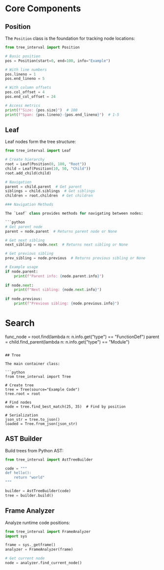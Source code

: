 
# Core Components

## Position

The `Position` class is the foundation for tracking node locations:

```python
from tree_interval import Position

# Basic position
pos = Position(start=0, end=100, info="Example")

# With line numbers
pos.lineno = 1
pos.end_lineno = 5

# With column offsets
pos.col_offset = 4
pos.end_col_offset = 24

# Access metrics
print(f"Size: {pos.size}")  # 100
print(f"Span: {pos.lineno}-{pos.end_lineno}")  # 1-5
```

## Leaf 

Leaf nodes form the tree structure:

```python
from tree_interval import Leaf

# Create hierarchy
root = Leaf(Position(0, 100, "Root"))
child = Leaf(Position(10, 50, "Child"))
root.add_child(child)

# Navigation
parent = child.parent  # Get parent
siblings = child.siblings  # Get siblings
children = root.children  # Get children

### Navigation Methods

The `Leaf` class provides methods for navigating between nodes:

```python
# Get parent node
parent = node.parent  # Returns parent node or None

# Get next sibling
next_sibling = node.next  # Returns next sibling or None

# Get previous sibling
prev_sibling = node.previous  # Returns previous sibling or None

# Example usage
if node.parent:
    print(f"Parent info: {node.parent.info}")
    
if node.next:
    print(f"Next sibling: {node.next.info}")
    
if node.previous:
    print(f"Previous sibling: {node.previous.info}")
```


# Search
func_node = root.find(lambda n: n.info.get("type") == "FunctionDef")
parent = child.find_parent(lambda n: n.info.get("type") == "Module")
```

## Tree

The main container class:

```python
from tree_interval import Tree

# Create tree
tree = Tree(source="Example Code")
tree.root = root

# Find nodes
node = tree.find_best_match(25, 35)  # Find by position

# Serialization
json_str = tree.to_json()
loaded = Tree.from_json(json_str)
```

## AST Builder

Build trees from Python AST:

```python
from tree_interval import AstTreeBuilder

code = """
def hello():
    return "world"
"""

builder = AstTreeBuilder(code)
tree = builder.build()
```

## Frame Analyzer

Analyze runtime code positions:

```python
from tree_interval import FrameAnalyzer
import sys

frame = sys._getframe()
analyzer = FrameAnalyzer(frame)

# Get current node
node = analyzer.find_current_node()
```
